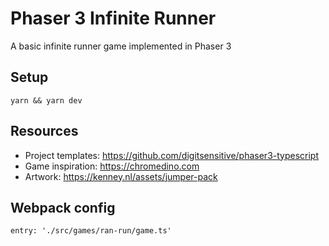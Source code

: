 # Phaser 3 Infinite Runner
A basic infinite runner game implemented in Phaser 3

## Setup
`yarn && yarn dev`

## Resources
* Project templates: https://github.com/digitsensitive/phaser3-typescript
* Game inspiration: https://chromedino.com
* Artwork: https://kenney.nl/assets/jumper-pack


## Webpack config
`entry: './src/games/ran-run/game.ts'`
